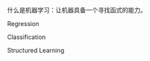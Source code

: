 什么是机器学习：让机器具备一个寻找函式的能力。

Regression

Classification

Structured Learning








































